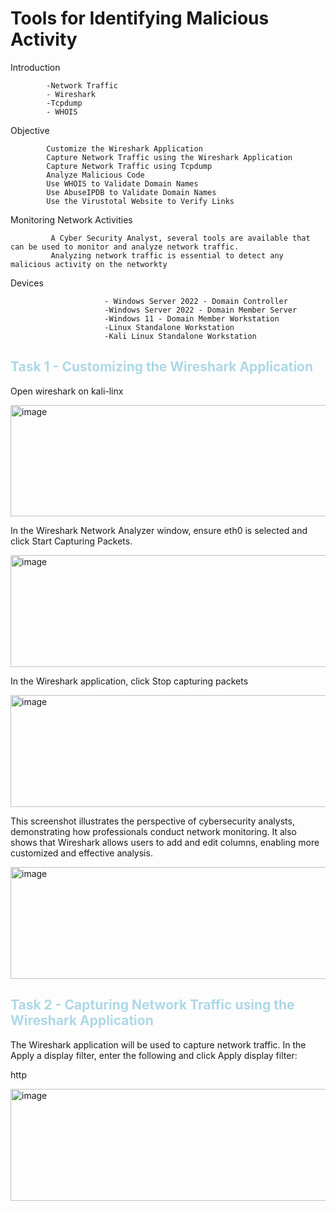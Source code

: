 # Tools for Identifying Malicious Activity


Introduction 

            -Network Traffic
            - Wireshark
            -Tcpdump
            - WHOIS



Objective 

            Customize the Wireshark Application
            Capture Network Traffic using the Wireshark Application
            Capture Network Traffic using Tcpdump
            Analyze Malicious Code
            Use WHOIS to Validate Domain Names
            Use AbuseIPDB to Validate Domain Names
            Use the Virustotal Website to Verify Links
                       




Monitoring Network Activities
                                      
                                      
             A Cyber Security Analyst, several tools are available that can be used to monitor and analyze network traffic.
             Analyzing network traffic is essential to detect any malicious activity on the networkty



Devices

                         - Windows Server 2022 - Domain Controller
                         -Windows Server 2022 - Domain Member Server
                         -Windows 11 - Domain Member Workstation
                         -Linux Standalone Workstation
                         -Kali Linux Standalone Workstation

<h2 style="color:lightblue;">   Task 1 - Customizing the Wireshark Application </h2>

Open wireshark on kali-linx 
<div>
            <img width="508" height="178" alt="image" src="https://github.com/user-attachments/assets/5e9a958f-0c03-4657-a98c-7140ceb9f996" />
</div>





In the Wireshark Network Analyzer window, ensure eth0 is selected and click Start
Capturing Packets.



<div>      
<img width="508" height="179" alt="image" src="https://github.com/user-attachments/assets/9a06ca45-041a-484b-8e34-3111fe1325f1" />
      </div>






In the Wireshark application, click Stop capturing packets
<div>
<img width="508" height="179" alt="image" src="https://github.com/user-attachments/assets/767abcd8-7be3-4e41-ace6-9f9229d4a8c6" />
</div>


This screenshot illustrates the perspective of cybersecurity analysts, demonstrating how professionals conduct network monitoring. 
It also shows that Wireshark allows users to add and edit columns, enabling more customized and effective analysis.

<div>
<img width="508" height="179" alt="image" src="https://github.com/user-attachments/assets/84c46c45-541f-4e11-8eed-9da419a13ddc" />
</div>





<h2 style="color:lightblue;">Task 2 - Capturing Network Traffic using the Wireshark Application</h2>

The Wireshark application will be used to capture network traffic.
In the Apply a display filter, enter the following and click Apply display filter:



http


<div>
            <img width="508" height="179" alt="image" src="https://github.com/user-attachments/assets/d48cff51-ba62-4b1f-a593-466dbfd9365d" />
</div>



